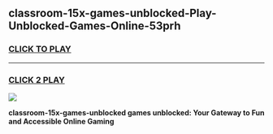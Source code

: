 
## classroom-15x-games-unblocked-Play-Unblocked-Games-Online-53prh
<h3>
<a href="https://premium76.site?title=classroom-15x-games-unblocked&ref=24A">CLICK TO PLAY</a></h3>
<hr>

<h3>
<a href="https://premium76.site?title=classroom-15x-games-unblocked&ref=24A">CLICK 2 PLAY</a>
  
</h3>

<a href="https://premium76.site?title=classroom-15x-games-unblocked&ref=24A"><img src="https://clearcache.store/games.png"></a>


**classroom-15x-games-unblocked games unblocked: Your Gateway to Fun and Accessible Online Gaming**

